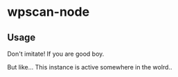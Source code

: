 # wpscan-node

## Usage

Don't imitate! If you are good boy.

But like... This instance is active somewhere in the wolrd..
